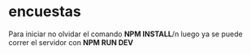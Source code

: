 # encuestas

Para iniciar no olvidar el comando **NPM INSTALL**/n
luego ya se puede correr el servidor con **NPM RUN DEV**
